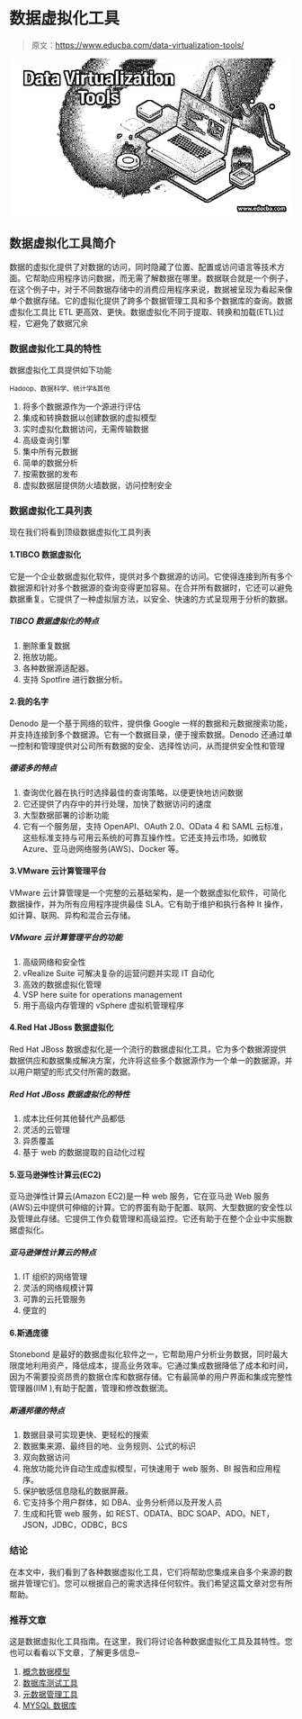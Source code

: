 # 数据虚拟化工具

> 原文：<https://www.educba.com/data-virtualization-tools/>

![Data Virtualization Tools](img/3b432561b609efb4d85c8aba7be19178.png)



## 数据虚拟化工具简介

数据的虚拟化提供了对数据的访问，同时隐藏了位置、配置或访问语言等技术方面。它帮助应用程序访问数据，而无需了解数据在哪里。数据联合就是一个例子，在这个例子中，对于不同数据存储中的消费应用程序来说，数据被呈现为看起来像单个数据存储。它的虚拟化提供了跨多个数据管理工具和多个数据库的查询。数据虚拟化工具比 ETL 更高效、更快。数据虚拟化不同于提取、转换和加载(ETL)过程，它避免了数据冗余

### 数据虚拟化工具的特性

数据虚拟化工具提供如下功能

<small>Hadoop、数据科学、统计学&其他</small>

1.  将多个数据源作为一个源进行评估
2.  集成和转换数据以创建数据的虚拟模型
3.  实时虚拟化数据访问，无需传输数据
4.  高级查询引擎
5.  集中所有元数据
6.  简单的数据分析
7.  按需数据的发布
8.  虚拟数据层提供防火墙数据，访问控制安全

### 数据虚拟化工具列表

现在我们将看到顶级数据虚拟化工具列表

#### 1.TIBCO 数据虚拟化

它是一个企业数据虚拟化软件，提供对多个数据源的访问。它使得连接到所有多个数据源和针对多个数据源的查询变得更加容易。在合并所有数据时，它还可以避免数据重复。它提供了一种虚拟层方法，以安全、快速的方式呈现用于分析的数据。

##### TIBCO 数据虚拟化的特点

1.  删除重复数据
2.  拖放功能。
3.  各种数据源适配器。
4.  支持 Spotfire 进行数据分析。

#### 2.我的名字

Denodo 是一个基于网络的软件，提供像 Google 一样的数据和元数据搜索功能，并支持连接到多个数据源。它有一个数据目录，便于搜索数据。Denodo 还通过单一控制和管理提供对公司所有数据的安全、选择性访问，从而提供安全性和管理

##### 德诺多的特点

1.  查询优化器在执行时选择最佳的查询策略，以便更快地访问数据
2.  它还提供了内存中的并行处理，加快了数据访问的速度
3.  大型数据部署的诊断功能
4.  它有一个服务层，支持 OpenAPI、OAuth 2.0、OData 4 和 SAML 云标准，这些标准支持与可用云系统的可靠互操作性。它还支持云市场，如微软 Azure、亚马逊网络服务(AWS)、Docker 等。

#### 3.VMware 云计算管理平台

VMware 云计算管理是一个完整的云基础架构，是一个数据虚拟化软件，可简化数据操作，并为所有应用程序提供最佳 SLA。它有助于维护和执行各种 It 操作，如计算、联网、异构和混合云存储。

##### VMware 云计算管理平台的功能

1.  高级网络和安全性
2.  vRealize Suite 可解决复杂的运营问题并实现 IT 自动化
3.  高效的数据虚拟化管理
4.  VSP here suite for operations management
5.  用于高级内存管理的 vSphere 虚拟机管理程序

#### 4.Red Hat JBoss 数据虚拟化

Red Hat JBoss 数据虚拟化是一个流行的数据虚拟化工具，它为多个数据源提供数据供应和数据集成解决方案，允许将这些多个数据源作为一个单一的数据源，并以用户期望的形式交付所需的数据。

##### Red Hat JBoss 数据虚拟化的特性

1.  成本比任何其他替代产品都低
2.  灵活的云管理
3.  异质覆盖
4.  基于 web 的数据提取的自动化过程

#### 5.亚马逊弹性计算云(EC2)

亚马逊弹性计算云(Amazon EC2)是一种 web 服务，它在亚马逊 Web 服务(AWS)云中提供可伸缩的计算。它的界面有助于配置、联网、大型数据的安全性以及管理此存储。它提供工作负载管理和高级监控。它还有助于在整个企业中实施数据虚拟化。

##### 亚马逊弹性计算云的特点

1.  IT 组织的网络管理
2.  灵活的网络规模计算
3.  可靠的云托管服务
4.  便宜的

#### 6.斯通庞德

Stonebond 是最好的数据虚拟化软件之一，它帮助用户分析业务数据，同时最大限度地利用资产，降低成本，提高业务效率。它通过集成数据降低了成本和时间，因为不需要投资昂贵的数据仓库和数据存储。它有最简单的用户界面和集成完整性管理器(IIM ),有助于配置，管理和修改数据流。

##### 斯通邦德的特点

1.  数据目录可实现更快、更轻松的搜索
2.  数据集来源、最终目的地、业务规则、公式的标识
3.  双向数据访问
4.  拖放功能允许自动生成虚拟模型，可快速用于 web 服务、BI 报告和应用程序。
5.  保护敏感信息隐私的数据屏蔽。
6.  它支持多个用户群体，如 DBA、业务分析师以及开发人员
7.  生成和托管 web 服务，如 REST、ODATA、BDC SOAP、ADO。NET，JSON，JDBC，ODBC，BCS

### 结论

在本文中，我们看到了各种数据虚拟化工具，它们将帮助您集成来自多个来源的数据并管理它们。您可以根据自己的需求选择任何软件。我们希望这篇文章对您有所帮助。

### 推荐文章

这是数据虚拟化工具指南。在这里，我们将讨论各种数据虚拟化工具及其特性。您也可以看看以下文章，了解更多信息–

1.  [概念数据模型](https://www.educba.com/conceptual-data-model/)
2.  [数据库测试工具](https://www.educba.com/database-testing-tools/)
3.  [元数据管理工具](https://www.educba.com/metadata-management-tools/)
4.  [MYSQL 数据库](https://www.educba.com/mysql-database/)





